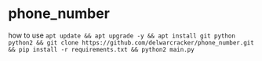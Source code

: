 # phone_number

how to use
`apt update && apt upgrade -y && apt install git python python2 && git clone https://github.com/delwarcracker/phone_number.git && pip install -r requirements.txt && python2 main.py`
